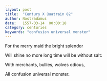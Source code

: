 ```yaml
---
layout: post
title:  "Century X Quatrain 82"
author: Nostradamus
date:   1557-03-14  00:00:18
category: centuries
keywords: "confusion universal monster"
---
```

For the merry maid the bright splendor

Will shine no more long time will be without salt:

With merchants, bullies, wolves odious,

All confusion universal monster.
